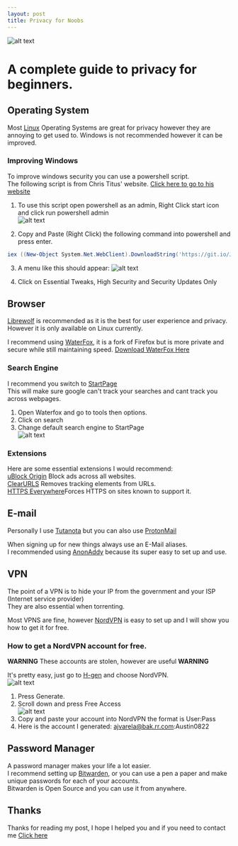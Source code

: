 ```yaml
---
layout: post
title: Privacy for Noobs
---
```


![alt text](https://i.imgur.com/hHwI0nn.png "Picture from www.eff.org")
# A complete guide to privacy for beginners.  

## Operating System
Most [Linux](https://en.wikipedia.org/wiki/Linux) Operating Systems are great for privacy however they are annoying to get used to. Windows is not recommended however it can be improved.
### Improving Windows
To improve windows security you can use a powershell script.  
The following script is from Chris Titus' website. [Click here to go to his website](https://christitus.com/debloat-windows-10-2020/)  

1) To use this script open powershell as an admin, Right Click start icon and click run powershell admin  
![alt text](https://i.imgur.com/LNpNSbb.png")

2) Copy and Paste (Right Click) the following command into powershell and press enter.
```powershell
iex ((New-Object System.Net.WebClient).DownloadString('https://git.io/JJ8R4'))
```

3) A menu like this should appear:
![alt text](https://i.imgur.com/CnG7X39.png")

4) Click on Essential Tweaks, High Security and Security Updates Only

## Browser
[Librewolf](https://librewolf-community.gitlab.io/) is recommended as it is the best for user experience and privacy. However it is only available on Linux currently.  

I recommend using [WaterFox](https://www.waterfox.net/), it is a fork of Firefox but is more private and secure while still maintaining speed.
[Download WaterFox Here](https://cdn.waterfox.net/releases/win64/installer/Waterfox%20G3.0.2%20Setup.exe)  

### Search Engine
I recommend you switch to [StartPage](https://startpage.com/)  
This will make sure google can't track your searches and cant track you across webpages.  

1) Open Waterfox and go to tools then options.  
2) Click on search  
3) Change default search engine to StartPage  
![alt text](https://i.imgur.com/O4wLvVi.png)  

### Extensions
Here are some essential extensions I would recommend:  
[uBlock Origin](https://addons.mozilla.org/en-US/firefox/addon/ublock-origin/) Block ads across all websites.  
[ClearURLS](https://addons.mozilla.org/en-US/firefox/addon/clearurls/) Removes tracking elements from URLs.  
[HTTPS Everywhere](https://addons.mozilla.org/en-US/firefox/addon/https-everywhere/)Forces HTTPS on sites known to support it.  

## E-mail
Personally I use [Tutanota](https://tutanota.com/) but you can also use [ProtonMail](https://protonmail.com/)  

When signing up for new things always use an E-Mail aliases.  
I recommended using [AnonAddy](https://anonaddy.com/) because its super easy to set up and use.  

## VPN
The point of a VPN is to hide your IP from the government and your ISP (Internet service provider)  
They are also essential when torrenting.  

Most VPNS are fine, however [NordVPN](https://nordvpn.com/) is easy to set up and I will show you how to get it for free.  

### How to get a NordVPN account for free.
**WARNING** These accounts are stolen, however are useful **WARNING**  

It's pretty easy, just go to [H-gen](https://www.h-gen.xyz/) and choose NordVPN.  
![alt text](https://i.imgur.com/lwKQs4A.png)  
1) Press Generate.  
2) Scroll down and press Free Access  
![alt text](https://i.imgur.com/d3Txoqh.png)  
3) Copy and paste your account into NordVPN the format is User:Pass  
4) Here is the account I generated: ajvarela@bak.rr.com:Austin0822  

## Password Manager
A password manager makes your life a lot easier.  
I recommend setting up [Bitwarden](https://bitwarden.com/), or you can use a pen a paper and make unique passwords for each of your accounts.  
Bitwarden is Open Source and you can use it from anywhere.  

## Thanks
Thanks for reading my post, I hope I helped you and if you need to contact me [Click here](http://fenici.xyz/about/)
